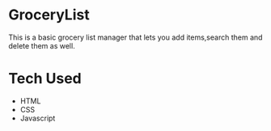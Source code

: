 # GroceryList
This is a basic grocery list manager that lets you add items,search them and delete them as well.
# Tech Used
* HTML
* CSS
* Javascript


